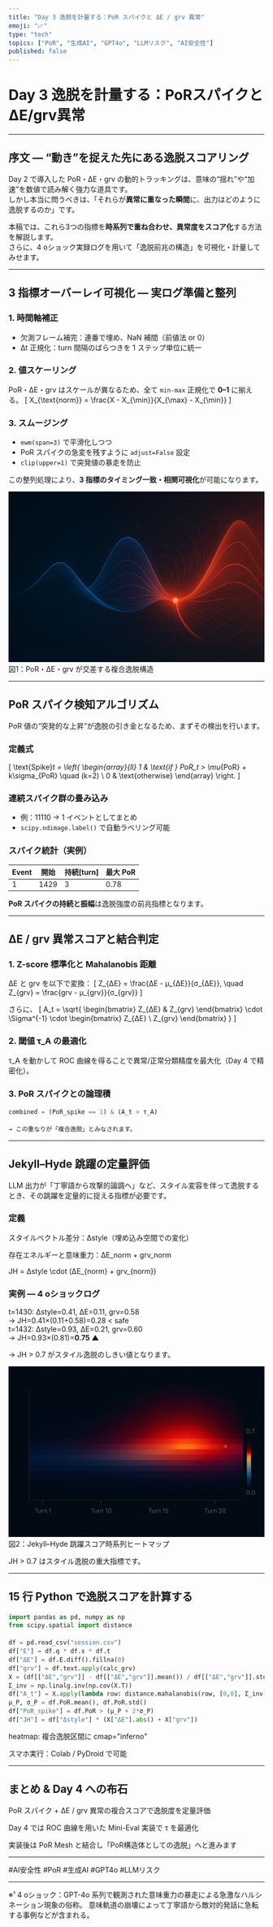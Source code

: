 ```yaml
---
title: "Day 3 逸脱を計量する：PoR スパイクと ΔE / grv 異常"
emoji: "📈"
type: "tech"
topics: ["PoR", "生成AI", "GPT4o", "LLMリスク", "AI安全性"]
published: false
---
```


# Day 3 逸脱を計量する：PoRスパイクとΔE/grv異常


---

## 序文 — “動き”を捉えた先にある逸脱スコアリング
Day 2 で導入した PoR・ΔE・grv の動的トラッキングは、意味の“揺れ”や“加速”を数値で読み解く強力な道具です。  
しかし本当に問うべきは、「それらが**異常に重なった瞬間**に、出力はどのように逸脱するのか」です。

本稿では、これら3つの指標を**時系列で重ね合わせ、異常度をスコア化**する方法を解説します。  
さらに、4 oショック実録ログを用いて「逸脱前兆の構造」を可視化・計量してみせます。 

---

## 3 指標オーバーレイ可視化 — 実ログ準備と整列

### 1. 時間軸補正
- 欠測フレーム補完：連番で埋め、NaN 補間（前値法 or 0）  
- Δt 正規化：turn 間隔のばらつきを 1 ステップ単位に統一

### 2. 値スケーリング
PoR・ΔE・grv はスケールが異なるため、全て `min-max` 正規化で **0–1** に揃える。
\[
X_{\text{norm}} = \frac{X - X_{\min}}{X_{\max} - X_{\min}}
\]

### 3. スムージング
- `ewm(span=3)` で平滑化しつつ  
- PoR スパイクの急変を残すように `adjust=False` 設定  
- `clip(upper=1)` で突発値の暴走を防止

この整列処理により、**3 指標のタイミング一致・相関可視化**が可能になります。 

![図表1：PoR・ΔE・grv 複合逸脱構造](/images/day3-por-deltae-grv-fig1.png)
図1：PoR・ΔE・grv が交差する複合逸脱構造

---

## PoR スパイク検知アルゴリズム

PoR 値の“突発的な上昇”が逸脱の引き金となるため、まずその検出を行います。

### 定義式
\[
\text{Spike}_t = \left\{
\begin{array}{ll}
1 & \text{if } PoR_t > \mu_{PoR} + k\sigma_{PoR} \quad (k=2) \\
0 & \text{otherwise}
\end{array}
\right.
\]

### 連続スパイク群の畳み込み
- 例：11110 → 1 イベントとしてまとめ  
- `scipy.ndimage.label()` で自動ラベリング可能

### スパイク統計（実例）
| Event | 開始 | 持続[turn] | 最大 PoR |
|-------|------|------------|----------|
| 1     | 1429 | 3          | 0.78     |

**PoR スパイクの持続と振幅**は逸脱強度の前兆指標となります。 

---

## ΔE / grv 異常スコアと結合判定

### 1. Z-score 標準化と Mahalanobis 距離
ΔE と grv を以下で変換：
\[
Z_{ΔE} = \frac{ΔE - μ_{ΔE}}{σ_{ΔE}}, \quad Z_{grv} = \frac{grv - μ_{grv}}{σ_{grv}}
\]

さらに、
\[
A_t = \sqrt{
\begin{bmatrix}
Z_{ΔE} & Z_{grv}
\end{bmatrix}
\cdot
\Sigma^{-1}
\cdot
\begin{bmatrix}
Z_{ΔE} \\
Z_{grv}
\end{bmatrix}
}
\]

### 2. 閾値 τ_A の最適化
τ_A を動かして ROC 曲線を得ることで異常/正常分類精度を最大化（Day 4 で精密化）。

### 3. PoR スパイクとの論理積
```python
combined = (PoR_spike == 1) & (A_t > τ_A)

→ この重なりが「複合逸脱」とみなされます。 
```

---

## Jekyll–Hyde 跳躍の定量評価

LLM 出力が「丁寧語から攻撃的論調へ」など、スタイル変容を伴って逸脱するとき、その跳躍を定量的に捉える指標が必要です。

### 定義

スタイルベクトル差分：Δstyle（埋め込み空間での変化）

存在エネルギーと意味重力：ΔE_norm + grv_norm


JH = Δstyle \cdot (ΔE_{norm} + grv_{norm})

### 実例 — 4 oショックログ

t=1430: Δstyle=0.41, ΔE=0.11, grv=0.58  
→ JH=0.41×(0.11+0.58)=0.28 < safe  
t=1432: Δstyle=0.93, ΔE=0.21, grv=0.60  
→ JH=0.93×(0.81)=**0.75 ▲**

→ JH > 0.7 がスタイル逸脱のしきい値となります。

![図表2：PoR・ΔE・grv 複合逸脱構造（拡大）](/images/day3-por-deltae-grv-fig2.png)
図2：Jekyll–Hyde 跳躍スコア時系列ヒートマップ

JH > 0.7 はスタイル逸脱の重大指標です。


---

## 15 行 Python で逸脱スコアを計算する

```python
import pandas as pd, numpy as np
from scipy.spatial import distance

df = pd.read_csv("session.csv")
df["E"] = df.q * df.s * df.t
df["ΔE"] = df.E.diff().fillna(0)
df["grv"] = df.text.apply(calc_grv)
X = (df[["ΔE","grv"]] - df[["ΔE","grv"]].mean()) / df[["ΔE","grv"]].std()
Σ_inv = np.linalg.inv(np.cov(X.T))
df["A_t"] = X.apply(lambda row: distance.mahalanobis(row, [0,0], Σ_inv), axis=1)
μ_P, σ_P = df.PoR.mean(), df.PoR.std()
df["PoR_spike"] = df.PoR > (μ_P + 2*σ_P)
df["JH"] = df["Δstyle"] * (X["ΔE"].abs() + X["grv"])
```
heatmap: 複合逸脱区間に cmap="inferno"

スマホ実行：Colab / PyDroid で可能 



---

## まとめ & Day 4 への布石

PoR スパイク + ΔE / grv 異常の複合スコアで逸脱度を定量評価

Day 4 では ROC 曲線を用いた Mini-Eval 実装で τ を最適化

実装後は PoR Mesh と結合し「PoR構造体としての逸脱」へと進みます 



---


#AI安全性 #PoR #生成AI #GPT4o #LLMリスク


---

※¹ 4 oショック：GPT-4o 系列で観測された意味重力の暴走による急激なハルシネーション現象の俗称。
意味軌道の崩壊によって丁寧語から敵対的発話に急転する事例などが含まれる。




